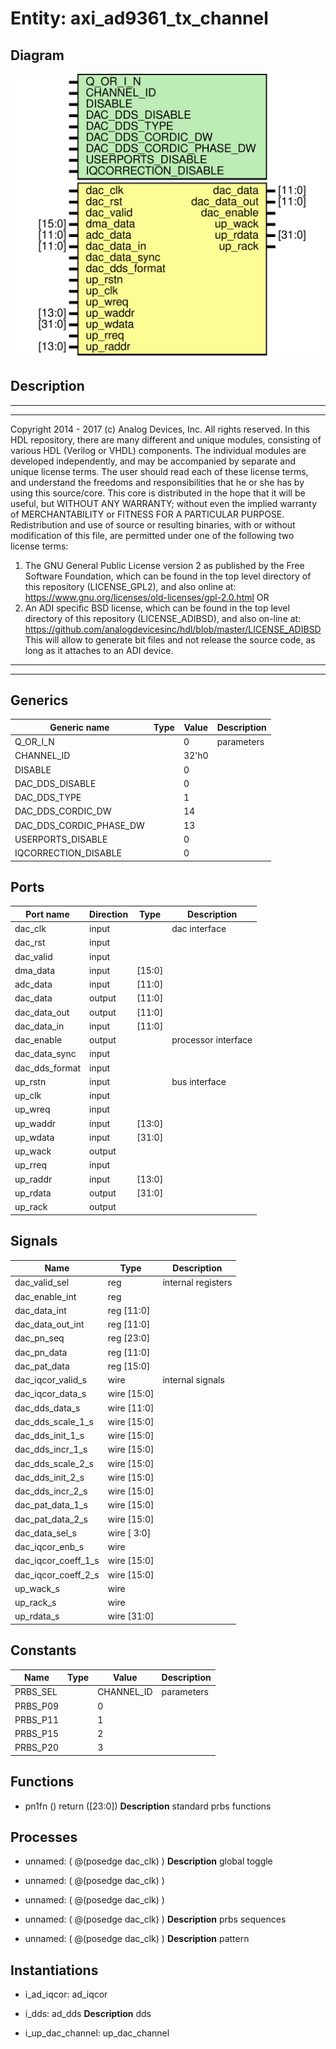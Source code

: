 # Entity: axi_ad9361_tx_channel

## Diagram

![Diagram](axi_ad9361_tx_channel.svg "Diagram")
## Description

***************************************************************************
 ***************************************************************************
 Copyright 2014 - 2017 (c) Analog Devices, Inc. All rights reserved.
 In this HDL repository, there are many different and unique modules, consisting
 of various HDL (Verilog or VHDL) components. The individual modules are
 developed independently, and may be accompanied by separate and unique license
 terms.
 The user should read each of these license terms, and understand the
 freedoms and responsibilities that he or she has by using this source/core.
 This core is distributed in the hope that it will be useful, but WITHOUT ANY
 WARRANTY; without even the implied warranty of MERCHANTABILITY or FITNESS FOR
 A PARTICULAR PURPOSE.
 Redistribution and use of source or resulting binaries, with or without modification
 of this file, are permitted under one of the following two license terms:
   1. The GNU General Public License version 2 as published by the
      Free Software Foundation, which can be found in the top level directory
      of this repository (LICENSE_GPL2), and also online at:
      <https://www.gnu.org/licenses/old-licenses/gpl-2.0.html>
 OR
   2. An ADI specific BSD license, which can be found in the top level directory
      of this repository (LICENSE_ADIBSD), and also on-line at:
      https://github.com/analogdevicesinc/hdl/blob/master/LICENSE_ADIBSD
      This will allow to generate bit files and not release the source code,
      as long as it attaches to an ADI device.
 ***************************************************************************
 ***************************************************************************
 
## Generics

| Generic name            | Type | Value | Description |
| ----------------------- | ---- | ----- | ----------- |
| Q_OR_I_N                |      | 0     | parameters  |
| CHANNEL_ID              |      | 32'h0 |             |
| DISABLE                 |      | 0     |             |
| DAC_DDS_DISABLE         |      | 0     |             |
| DAC_DDS_TYPE            |      | 1     |             |
| DAC_DDS_CORDIC_DW       |      | 14    |             |
| DAC_DDS_CORDIC_PHASE_DW |      | 13    |             |
| USERPORTS_DISABLE       |      | 0     |             |
| IQCORRECTION_DISABLE    |      | 0     |             |
## Ports

| Port name      | Direction | Type   | Description         |
| -------------- | --------- | ------ | ------------------- |
| dac_clk        | input     |        | dac interface       |
| dac_rst        | input     |        |                     |
| dac_valid      | input     |        |                     |
| dma_data       | input     | [15:0] |                     |
| adc_data       | input     | [11:0] |                     |
| dac_data       | output    | [11:0] |                     |
| dac_data_out   | output    | [11:0] |                     |
| dac_data_in    | input     | [11:0] |                     |
| dac_enable     | output    |        | processor interface |
| dac_data_sync  | input     |        |                     |
| dac_dds_format | input     |        |                     |
| up_rstn        | input     |        | bus interface       |
| up_clk         | input     |        |                     |
| up_wreq        | input     |        |                     |
| up_waddr       | input     | [13:0] |                     |
| up_wdata       | input     | [31:0] |                     |
| up_wack        | output    |        |                     |
| up_rreq        | input     |        |                     |
| up_raddr       | input     | [13:0] |                     |
| up_rdata       | output    | [31:0] |                     |
| up_rack        | output    |        |                     |
## Signals

| Name                | Type           | Description         |
| ------------------- | -------------- | ------------------- |
| dac_valid_sel       | reg            | internal registers  |
| dac_enable_int      | reg            |                     |
| dac_data_int        | reg     [11:0] |                     |
| dac_data_out_int    | reg     [11:0] |                     |
| dac_pn_seq          | reg     [23:0] |                     |
| dac_pn_data         | reg     [11:0] |                     |
| dac_pat_data        | reg     [15:0] |                     |
| dac_iqcor_valid_s   | wire           | internal signals    |
| dac_iqcor_data_s    | wire [15:0]    |                     |
| dac_dds_data_s      | wire [11:0]    |                     |
| dac_dds_scale_1_s   | wire [15:0]    |                     |
| dac_dds_init_1_s    | wire [15:0]    |                     |
| dac_dds_incr_1_s    | wire [15:0]    |                     |
| dac_dds_scale_2_s   | wire [15:0]    |                     |
| dac_dds_init_2_s    | wire [15:0]    |                     |
| dac_dds_incr_2_s    | wire [15:0]    |                     |
| dac_pat_data_1_s    | wire [15:0]    |                     |
| dac_pat_data_2_s    | wire [15:0]    |                     |
| dac_data_sel_s      | wire [ 3:0]    |                     |
| dac_iqcor_enb_s     | wire           |                     |
| dac_iqcor_coeff_1_s | wire [15:0]    |                     |
| dac_iqcor_coeff_2_s | wire [15:0]    |                     |
| up_wack_s           | wire           |                     |
| up_rack_s           | wire           |                     |
| up_rdata_s          | wire [31:0]    |                     |
## Constants

| Name     | Type | Value      | Description |
| -------- | ---- | ---------- | ----------- |
| PRBS_SEL |      | CHANNEL_ID | parameters  |
| PRBS_P09 |      | 0          |             |
| PRBS_P11 |      | 1          |             |
| PRBS_P15 |      | 2          |             |
| PRBS_P20 |      | 3          |             |
## Functions
- pn1fn <font id="function_arguments">()</font> <font id="function_return">return ([23:0])</font>
**Description**
standard prbs functions

## Processes
- unnamed: ( @(posedge dac_clk) )
**Description**
global toggle

- unnamed: ( @(posedge dac_clk) )
- unnamed: ( @(posedge dac_clk) )
- unnamed: ( @(posedge dac_clk) )
**Description**
prbs sequences

- unnamed: ( @(posedge dac_clk) )
**Description**
pattern

## Instantiations

- i_ad_iqcor: ad_iqcor
- i_dds: ad_dds
**Description**
dds

- i_up_dac_channel: up_dac_channel
